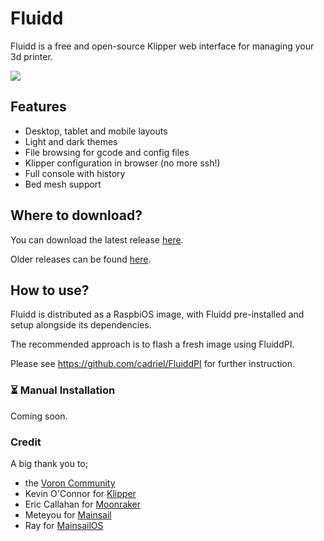 # Fluidd
Fluidd is a free and open-source Klipper web interface for managing your 3d printer.

<img src="https://raw.githubusercontent.com/cadriel/fluidd/develop/.github/images/Printing.png">

## Features
- Desktop, tablet and mobile layouts
- Light and dark themes
- File browsing for gcode and config files
- Klipper configuration in browser (no more ssh!)
- Full console with history
- Bed mesh support

## Where to download?
You can download the latest release [here](https://github.com/cadriel/fluidd/releases/latest).

Older releases can be found [here](https://github.com/cadriel/fluidd/releases).


## How to use?
Fluidd is distributed as a RaspbiOS image, with Fluidd pre-installed and setup alongside its dependencies.

The recommended approach is to flash a fresh image using FluiddPI.

Please see https://github.com/cadriel/FluiddPI for further instruction.

### ⏳ Manual Installation
Coming soon.

### Credit
A big thank you to;
- the [Voron Community](http://vorondesign.com/)
- Kevin O'Connor for [Klipper](https://github.com/KevinOConnor/klipper)
- Eric Callahan for [Moonraker](https://github.com/Arksine/moonraker)
- Meteyou for [Mainsail](https://github.com/meteyou/mainsail)
- Ray for [MainsailOS](https://github.com/raymondh2/MainsailOS)
